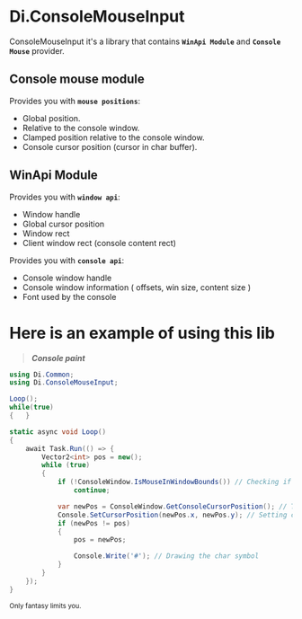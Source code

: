# Di.ConsoleMouseInput

ConsoleMouseInput it's a library that contains **`WinApi Module`** and **`Console Mouse`** provider.

## Console mouse module

Provides you with **`mouse positions`**:

* Global position.
* Relative to the console window.
* Clamped position relative to the console window.
* Console cursor position (cursor in char buffer).

## WinApi Module

Provides you with **`window api`**:
* Window handle
* Global cursor position
* Window rect
* Client window rect (console content rect)

Provides you with **`console api`**:
* Console window handle
* Console window information ( offsets, win size, content size )
* Font used by the console

# Here is an example of using this lib

> ***Console paint***

```c#
using Di.Common;
using Di.ConsoleMouseInput;

Loop();
while(true)
{   }

static async void Loop()
{
    await Task.Run(() => {
        Vector2<int> pos = new();
        while (true)
        {
            if (!ConsoleWindow.IsMouseInWindowBounds()) // Checking if mouse in console bounds
                continue;

            var newPos = ConsoleWindow.GetConsoleCursorPosition(); // Taking console cursor position
            Console.SetCursorPosition(newPos.x, newPos.y); // Setting cursor to the point
            if (newPos != pos)
            {
                pos = newPos;

                Console.Write('#'); // Drawing the char symbol
            }
        }
    });
}
```

<sub> Only fantasy limits you. </sub>
